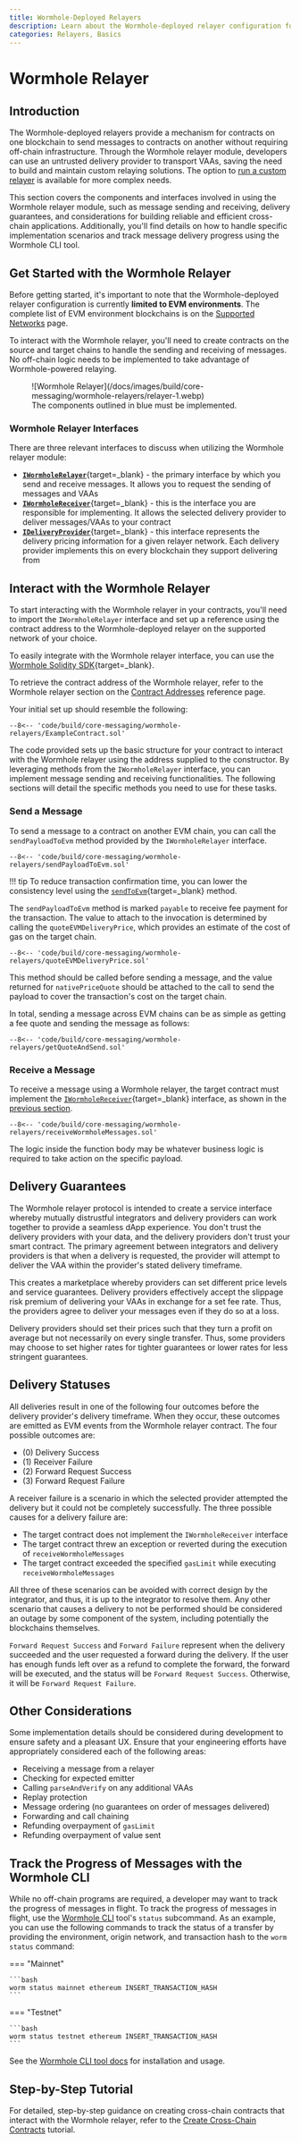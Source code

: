 ```yaml
---
title: Wormhole-Deployed Relayers
description: Learn about the Wormhole-deployed relayer configuration for seamless cross-chain messaging between contracts on different EVM blockchains without off-chain deployments.
categories: Relayers, Basics
---
```


# Wormhole Relayer

## Introduction

The Wormhole-deployed relayers provide a mechanism for contracts on one blockchain to send messages to contracts on another without requiring off-chain infrastructure. Through the Wormhole relayer module, developers can use an untrusted delivery provider to transport VAAs, saving the need to build and maintain custom relaying solutions. The option to [run a custom relayer](/docs/infrastructure/relayers/run-relayer/) is available for more complex needs.

This section covers the components and interfaces involved in using the Wormhole relayer module, such as message sending and receiving, delivery guarantees, and considerations for building reliable and efficient cross-chain applications. Additionally, you'll find details on how to handle specific implementation scenarios and track message delivery progress using the Wormhole CLI tool.

## Get Started with the Wormhole Relayer

Before getting started, it's important to note that the Wormhole-deployed relayer configuration is currently **limited to EVM environments**. The complete list of EVM environment blockchains is on the [Supported Networks](/docs/build/start-building/supported-networks/) page.

To interact with the Wormhole relayer, you'll need to create contracts on the source and target chains to handle the sending and receiving of messages. No off-chain logic needs to be implemented to take advantage of Wormhole-powered relaying.

<figure markdown="span">
  ![Wormhole Relayer](/docs/images/build/core-messaging/wormhole-relayers/relayer-1.webp)
  <figcaption>The components outlined in blue must be implemented.</figcaption>
</figure>

### Wormhole Relayer Interfaces

There are three relevant interfaces to discuss when utilizing the Wormhole relayer module:

- [**`IWormholeRelayer`**](https://github.com/wormhole-foundation/wormhole/blob/main/relayer/ethereum/contracts/interfaces/relayer/IWormholeRelayer.sol){target=\_blank} - the primary interface by which you send and receive messages. It allows you to request the sending of messages and VAAs
- [**`IWormholeReceiver`**](https://github.com/wormhole-foundation/wormhole/blob/main/relayer/ethereum/contracts/interfaces/relayer/IWormholeReceiver.sol){target=\_blank} - this is the interface you are responsible for implementing. It allows the selected delivery provider to deliver messages/VAAs to your contract
- [**`IDeliveryProvider`**](https://github.com/wormhole-foundation/wormhole/blob/main/relayer/ethereum/contracts/interfaces/relayer/IDeliveryProvider.sol){target=\_blank} - this interface represents the delivery pricing information for a given relayer network. Each delivery provider implements this on every blockchain they support delivering from

## Interact with the Wormhole Relayer

To start interacting with the Wormhole relayer in your contracts, you'll need to import the `IWormholeRelayer` interface and set up a reference using the contract address to the Wormhole-deployed relayer on the supported network of your choice.

To easily integrate with the Wormhole relayer interface, you can use the [Wormhole Solidity SDK](https://github.com/wormhole-foundation/wormhole-solidity-sdk){target=\_blank}.

To retrieve the contract address of the Wormhole relayer, refer to the Wormhole relayer section on the [Contract Addresses](/docs/build/reference/contract-addresses/#wormhole-relayer) reference page.

Your initial set up should resemble the following:

```solidity
--8<-- 'code/build/core-messaging/wormhole-relayers/ExampleContract.sol'
```

The code provided sets up the basic structure for your contract to interact with the Wormhole relayer using the address supplied to the constructor. By leveraging methods from the `IWormholeRelayer` interface, you can implement message sending and receiving functionalities. The following sections will detail the specific methods you need to use for these tasks.

### Send a Message

To send a message to a contract on another EVM chain, you can call the `sendPayloadToEvm` method provided by the `IWormholeRelayer` interface.

```solidity
--8<-- 'code/build/core-messaging/wormhole-relayers/sendPayloadToEvm.sol'
```

!!! tip
    To reduce transaction confirmation time, you can lower the consistency level using the [`sendToEvm`](https://github.com/wormhole-foundation/wormhole/blob/v{{repositories.wormhole.version}}/sdk/js/src/relayer/relayer/send.ts#L33){target=\_blank} method.

The `sendPayloadToEvm` method is marked `payable` to receive fee payment for the transaction. The value to attach to the invocation is determined by calling the `quoteEVMDeliveryPrice`, which provides an estimate of the cost of gas on the target chain.

```solidity
--8<-- 'code/build/core-messaging/wormhole-relayers/quoteEVMDeliveryPrice.sol'
```

This method should be called before sending a message, and the value returned for `nativePriceQuote` should be attached to the call to send the payload to cover the transaction's cost on the target chain.

In total, sending a message across EVM chains can be as simple as getting a fee quote and sending the message as follows:

```solidity
--8<-- 'code/build/core-messaging/wormhole-relayers/getQuoteAndSend.sol'
```

### Receive a Message

To receive a message using a Wormhole relayer, the target contract must implement the [`IWormholeReceiver`](https://github.com/wormhole-foundation/wormhole-relayer-solidity-sdk/blob/main/src/interfaces/IWormholeReceiver.sol){target=\_blank} interface, as shown in the [previous section](#interact-with-the-wormhole-relayer).

```solidity
--8<-- 'code/build/core-messaging/wormhole-relayers/receiveWormholeMessages.sol'
```

The logic inside the function body may be whatever business logic is required to take action on the specific payload.

## Delivery Guarantees

The Wormhole relayer protocol is intended to create a service interface whereby mutually distrustful integrators and delivery providers can work together to provide a seamless dApp experience. You don't trust the delivery providers with your data, and the delivery providers don't trust your smart contract. The primary agreement between integrators and delivery providers is that when a delivery is requested, the provider will attempt to deliver the VAA within the provider's stated delivery timeframe.

This creates a marketplace whereby providers can set different price levels and service guarantees. Delivery providers effectively accept the slippage risk premium of delivering your VAAs in exchange for a set fee rate. Thus, the providers agree to deliver your messages even if they do so at a loss.

Delivery providers should set their prices such that they turn a profit on average but not necessarily on every single transfer. Thus, some providers may choose to set higher rates for tighter guarantees or lower rates for less stringent guarantees.

## Delivery Statuses

All deliveries result in one of the following four outcomes before the delivery provider's delivery timeframe. When they occur, these outcomes are emitted as EVM events from the Wormhole relayer contract. The four possible outcomes are:

- (0) Delivery Success
- (1) Receiver Failure
- (2) Forward Request Success
- (3) Forward Request Failure

A receiver failure is a scenario in which the selected provider attempted the delivery but it could not be completely successfully. The three possible causes for a delivery failure are:

- The target contract does not implement the `IWormholeReceiver` interface
- The target contract threw an exception or reverted during the execution of `receiveWormholeMessages`
- The target contract exceeded the specified `gasLimit` while executing `receiveWormholeMessages`

All three of these scenarios can be avoided with correct design by the integrator, and thus, it is up to the integrator to resolve them. Any other scenario that causes a delivery to not be performed should be considered an outage by some component of the system, including potentially the blockchains themselves.

`Forward Request Success` and `Forward Failure` represent when the delivery succeeded and the user requested a forward during the delivery. If the user has enough funds left over as a refund to complete the forward, the forward will be executed, and the status will be `Forward Request Success`. Otherwise, it will be `Forward Request Failure`.

## Other Considerations

Some implementation details should be considered during development to ensure safety and a pleasant UX. Ensure that your engineering efforts have appropriately considered each of the following areas:

- Receiving a message from a relayer
- Checking for expected emitter
- Calling `parseAndVerify` on any additional VAAs
- Replay protection
- Message ordering (no guarantees on order of messages delivered)
- Forwarding and call chaining
- Refunding overpayment of `gasLimit`
- Refunding overpayment of value sent

## Track the Progress of Messages with the Wormhole CLI

While no off-chain programs are required, a developer may want to track the progress of messages in flight. To track the progress of messages in flight, use the [Wormhole CLI](/docs/build/toolkit/cli/) tool's `status` subcommand. As an example, you can use the following commands to track the status of a transfer by providing the environment, origin network, and transaction hash to the `worm status` command:

=== "Mainnet"

    ```bash
    worm status mainnet ethereum INSERT_TRANSACTION_HASH
    ```

=== "Testnet"

    ```bash
    worm status testnet ethereum INSERT_TRANSACTION_HASH
    ```

See the [Wormhole CLI tool docs](/docs/build/toolkit/cli/) for installation and usage.

## Step-by-Step Tutorial

For detailed, step-by-step guidance on creating cross-chain contracts that interact with the Wormhole relayer, refer to the [Create Cross-Chain Contracts](/docs/tutorials/solidity-sdk/cross-chain-contracts/) tutorial.

